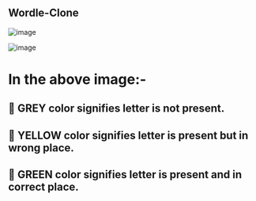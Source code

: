 ## Wordle-Clone
![image](https://user-images.githubusercontent.com/74442358/215289414-4f34c926-15d3-47db-9338-2794c2c7432e.png)


![image](https://user-images.githubusercontent.com/74442358/215289558-7962bbdf-174a-4876-8e13-cf47a2d3cbc9.png)
# In the above image:-
## :rocket: GREY color signifies letter is not present.
## :rocket: YELLOW color signifies letter is present but in wrong place.
## :rocket: GREEN color signifies letter is present and in correct place.
